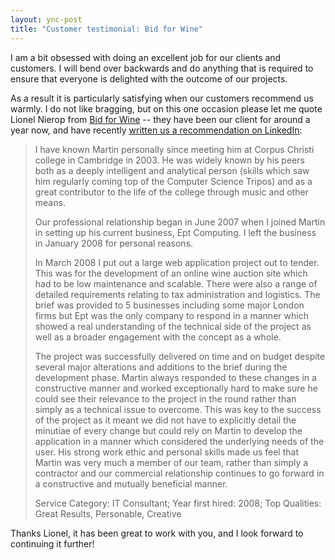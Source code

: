 ```yaml
---
layout: ync-post
title: "Customer testimonial: Bid for Wine"
---
```


I am a bit obsessed with doing an excellent job for our clients and customers. I will bend over
backwards and do anything that is required to ensure that everyone is delighted with the outcome of
our projects.

As a result it is particularly satisfying when our customers recommend us warmly. I
do not like bragging, but on this one occasion please let me quote Lionel Nierop from
[Bid for Wine](http://www.bidforwine.co.uk) -- they have been our client for around a year now, and
have recently
[written us a recommendation on LinkedIn](http://www.linkedin.com/profile?viewProfile=&key=12526586&trk=tab_pro#recommendations):

> I have known Martin personally since meeting him at Corpus Christi college in Cambridge in 2003. He
> was widely known by his peers both as a deeply intelligent and analytical person (skills which saw
> him regularly coming top of the Computer Science Tripos) and as a great contributor to the life of
> the college through music and other means.
>
> Our professional relationship began in June 2007 when I
> joined Martin in setting up his current business, Ept Computing. I left the business in January 2008
> for personal reasons.
>
> In March 2008 I put out a large web application project out to tender. This
> was for the development of an online wine auction site which had to be low maintenance and scalable.
> There were also a range of detailed requirements relating to tax administration and logistics. The
> brief was provided to 5 businesses including some major London firms but Ept was the only company to
> respond in a manner which showed a real understanding of the technical side of the project as well
> as a broader engagement with the concept as a whole.
>
> The project was successfully delivered on
> time and on budget despite several major alterations and additions to the brief during the
> development phase. Martin always responded to these changes in a constructive manner and worked
> exceptionally hard to make sure he could see their relevance to the project in the round rather than
> simply as a technical issue to overcome. This was key to the success of the project as it meant we
> did not have to explicitly detail the minutiae of every change but could rely on Martin to develop
> the application in a manner which considered the underlying needs of the user. His strong work ethic
> and personal skills made us feel that Martin was very much a member of our team, rather than simply
> a contractor and our commercial relationship continues to go forward in a constructive and mutually
> beneficial manner.
>
> Service Category: IT Consultant; Year first hired: 2008; Top Qualities: Great
> Results, Personable, Creative

Thanks Lionel, it has been great to work with you, and I look forward to continuing it further!
